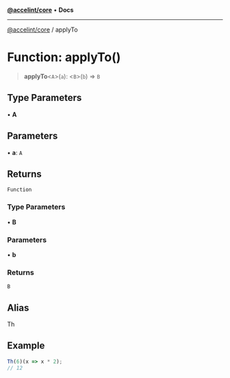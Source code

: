 [**@accelint/core**](../README.md) • **Docs**

***

[@accelint/core](../README.md) / applyTo

# Function: applyTo()

> **applyTo**\<`A`\>(`a`): \<`B`\>(`b`) => `B`

## Type Parameters

• **A**

## Parameters

• **a**: `A`

## Returns

`Function`

### Type Parameters

• **B**

### Parameters

• **b**

### Returns

`B`

## Alias

Th

## Example

```ts
Th(6)(x => x * 2);
// 12
```
